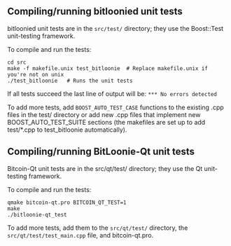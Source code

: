 Compiling/running bitloonied unit tests
------------------------------------

bitloonied unit tests are in the `src/test/` directory; they
use the Boost::Test unit-testing framework.

To compile and run the tests:

	cd src
	make -f makefile.unix test_bitloonie  # Replace makefile.unix if you're not on unix
	./test_bitloonie   # Runs the unit tests

If all tests succeed the last line of output will be:
`*** No errors detected`

To add more tests, add `BOOST_AUTO_TEST_CASE` functions to the existing
.cpp files in the test/ directory or add new .cpp files that
implement new BOOST_AUTO_TEST_SUITE sections (the makefiles are
set up to add test/*.cpp to test_bitloonie automatically).


Compiling/running BitLoonie-Qt unit tests
---------------------------------------

Bitcoin-Qt unit tests are in the src/qt/test/ directory; they
use the Qt unit-testing framework.

To compile and run the tests:

	qmake bitcoin-qt.pro BITCOIN_QT_TEST=1
	make
	./bitloonie-qt_test

To add more tests, add them to the `src/qt/test/` directory,
the `src/qt/test/test_main.cpp` file, and bitcoin-qt.pro.
